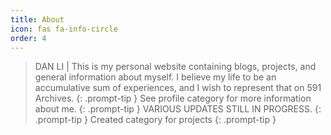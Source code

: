 ```yaml
---
title: About
icon: fas fa-info-circle
order: 4
---
```


> DAN LI | This is my personal website containing blogs, projects, and general information about myself. I believe my life to be an accumulative sum of experiences, and I wish to represent that on 591 Archives.
{: .prompt-tip }
> See profile category for more information about me.
{: .prompt-tip }
> VARIOUS UPDATES STILL IN PROGRESS.
{: .prompt-tip }
> Created category for projects
{: .prompt-tip }
